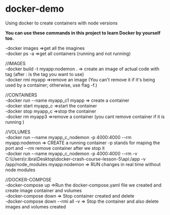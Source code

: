 # docker-demo

Using docker to create containers with node versions

<b> You can use these commands in this project to learn Docker by yourself too. </b>

-docker images =>get all the imagines <br>
-docker ps -a =>get all containers (running and not running)<br>

//IMAGES <br>
-docker build -t myapp:nodemon . => create an image of actual code with tag (after : is the tag you want to use) <br>
-docker rmi myapp =>remove an image (You can't remove it if it's being used by a container; otherwise, use flag -f.) <br>

//CONTAINERS <br>
-docker run --name myapp_c1 myapp => create a container <br>
-docker start myapp_c =>start the container <br>
-docker stop myapp_c =>stop the container <br>
-docker rm myapp3 =>remove a container (you cant remove container if it is running ) <br>

//VOLUMES <br>
-docker run --name myapp_c_nodemon -p 4000:4000 --rm myapp:nodemon => CREATE a running container -p stands for maping the port and --rm remove container after we stop it <br>
-docker run --name myapp_c_nodemon -p 4000:4000 --rm -v C:\Users\r.ibra\Desktop\docker-crash-course-lesson-5\api:/app -v /app/node_modules myapp:nodemon => RUN changes in real time without node modules <br>

//DOCKER-COMPOSE <br>
-docker-compose up =>Run the docker-compose.yaml file we created and create image container and volumes <br>
-docker-compose down => Stop container created and delete <br>
-docker-compose down --rmi all -v => Stop the container and also delete images and volumes created <br>
